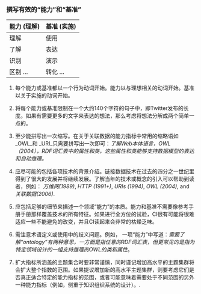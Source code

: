 ### 撰写有效的“能力”和“基准”

| 能力 (理解) | 基准 (实施) |
| ------------------- | --------------- |
| 理解         | 使用            |
| 了解         | 表达       |
| 识别          | 演示    |
| 区别 ...  | 转化 ...    |

1. 每个能力或基准都以一个行为动词开始。能力以与理想相关的动词开始。基准以关于实施的动词开始。

1. 将每个能力或基准限制在一个大约140个字符的句子中，即Twitter发布的长度。如果有需要更多的文字来表达的想法，那么考虑将想法分解成两个简单一点的。

1. 至少能拼写出一次缩写。在关于关联数据的能力指标中常用的缩略语如 _OWL_和 _URI_只需要拼写出一次即可：_了解Web本体语言，OWL（2004），RDF词汇表中的属性和类，这些属性和类能够支持数据模型的表达和自动推理。_  

1. 应尽可能的包括各项技术的背景介绍。链接数据技术在过去的四分之一世纪里得到了很大的发展并将继续发展。了解当年的技术或概念的引入可以帮助到读者，例如： _万维网(1989)_, _HTTP (1991+)_, _URIs (1994)_, _OWL (2004)_, and _关联数据(2006)_.

1. 应包括足够的细节来描述一个领域“能力”的本质。能力和基准不需要像参考手册手册那样覆盖技术的所有特征。如果进行全方位的试验，CI很有可能将很难适应一些不能避免的改变，并且CI读起来会非常的枯燥乏味。

1. 需注意术语定义或使用中的歧义问题。例如， 一项“能力”中写道：_需要了解“ontology”有两种意思，一方面是指任意的RDF词汇表，但更常见的是指为特定领域设计的一组支持推理的OWL的类和属性_。

1. 扩大指标所涵盖的主题集合时要非常谨慎，同时谨记增加高水平的主题集群将会扩大整个指数的范围。如果提议增加新的高水平主题集群，则要考虑它们是否真正适合特定的能力指标的范围，或者可能意味着需要处于不同范围的另外一种能力指标（例如，侧重于知识组织系统的设计）。.
